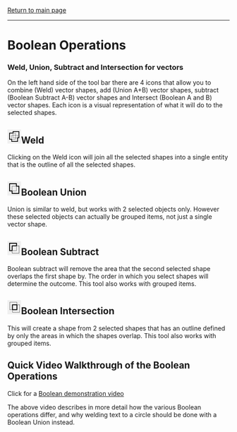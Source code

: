 [Return to main page](README.md)

----

# Boolean Operations

### Weld, Union, Subtract and Intersection for vectors

On the left hand side of the tool bar there are 4 icons that allow you to combine (Weld) vector shapes, add (Union A+B) vector shapes, subtract (Boolean Subtract A-B) vector shapes and Intersect (Boolean A and B) vector shapes. Each icon is a visual representation of what it will do to the selected shapes.

## ![](./img/BooleanWeld.png)Weld

Clicking on the Weld icon will join all the selected shapes into a single entity that is the outline of all the selected shapes.

## ![](./img/BooleanUnion.png)Boolean Union

Union is similar to weld, but works with 2 selected objects only. However these selected objects can actually be grouped items, not just a single vector shape.

## ![](./img/BooleanSubtract.png)Boolean Subtract 

Boolean subtract will remove the area that the second selected shape overlaps the first shape by. The order in which you select shapes will determine the outcome. This tool also works with grouped items.

## ![](./img/BooleanIntersection.png)Boolean Intersection

This will create a shape from 2 selected shapes that has an outline defined by only the areas in which the shapes overlap. This tool also works with grouped items.


## Quick Video Walkthrough of the Boolean Operations

Click for a [Boolean demonstration video](https://www.youtube.com/watch?v=51cXqmNHgeI)

The above video describes in more detail how the various Boolean operations differ, and why welding text to a circle should be done with a Boolean Union instead.